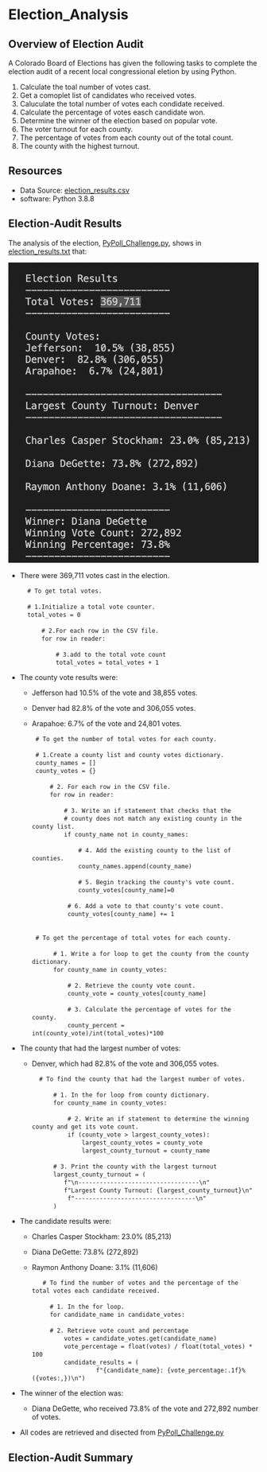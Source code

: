 # Election_Analysis


## Overview of Election Audit
A Colorado Board of Elections has given the following tasks to complete the election audit of a recent local congressional eletion by using Python.

1. Calculate the toal number of votes cast.
2. Get a comoplet list of candidates who received votes.
3. Caluculate the total number of votes each condidate received.
4. Calculate the percentage of votes easch candidate won. 
5. Determine the winner of the election based on popular vote. 
6. The voter turnout for each county.
7. The percentage of votes from each county out of the total count.
8. The county with the highest turnout.

## Resources
- Data Source: [election_results.csv](Resources/election_results.csv)
- software: Python 3.8.8

## Election-Audit Results
The analysis of the election, [PyPoll_Challenge.py](PyPoll_Challenge.py), shows in [election_results.txt](analysis/election_results.txt) that:

![resultcapture](Resources/election_results.png)

-  There were 369,711 votes cast in the election. 
         
         # To get total votes. 
         
         # 1.Initialize a total vote counter.
         total_votes = 0
         
             # 2.For each row in the CSV file.
             for row in reader:
         
                 # 3.add to the total vote count
                 total_votes = total_votes + 1
   
-  The county vote results were:
   - Jefferson had 10.5% of the vote and 38,855 votes.
   - Denver had 82.8% of the vote and 306,055 votes.
   - Arapahoe: 6.7% of the vote and 24,801 votes.

          # To get the number of total votes for each county.
         
          # 1.Create a county list and county votes dictionary.
          county_names = []
          county_votes = {}
                
              # 2. For each row in the CSV file.
              for row in reader:
                   
                  # 3. Write an if statement that checks that the
                  # county does not match any existing county in the county list.
                  if county_name not in county_names:

                      # 4. Add the existing county to the list of counties.
                      county_names.append(county_name)

                      # 5. Begin tracking the county's vote count.
                      county_votes[county_name]=0

                   # 6. Add a vote to that county's vote count.
                   county_votes[county_name] += 1
                  
                  
          # To get the percentage of total votes for each county.
              
               # 1. Write a for loop to get the county from the county dictionary.
               for county_name in county_votes:
                   
                   # 2. Retrieve the county vote count.
                   county_vote = county_votes[county_name]
                   
                   # 3. Calculate the percentage of votes for the county.
                   county_percent = int(county_vote)/int(total_votes)*100

            
- The county that had the largest number of votes:
   - Denver, which had 82.8% of the vote and 306,055 votes.

           # To find the county that had the largest number of votes.
           
               # 1. In the for loop from county dictionary.
               for county_name in county_votes:
                   
                   # 2. Write an if statement to determine the winning county and get its vote count.
                   if (county_vote > largest_county_votes):
                       largest_county_votes = county_vote
                       largest_county_turnout = county_name
                       
               # 3. Print the county with the largest turnout
               largest_county_turnout = (
                  f"\n----------------------------------\n"
                  f"Largest County Turnout: {largest_county_turnout}\n"
                   f"----------------------------------\n"
               )
               
               
- The candidate results were:
   - Charles Casper Stockham: 23.0% (85,213)
   - Diana DeGette: 73.8% (272,892)
   - Raymon Anthony Doane: 3.1% (11,606)
            
            # To find the number of votes and the percentage of the total votes each candidate received.
            
              # 1. In the for loop.
              for candidate_name in candidate_votes:
              
              # 2. Retrieve vote count and percentage
                  votes = candidate_votes.get(candidate_name)
                  vote_percentage = float(votes) / float(total_votes) * 100
                  candidate_results = (
                           f"{candidate_name}: {vote_percentage:.1f}% ({votes:,})\n")
                           
            
            
- The winner of the election was:
   - Diana DeGette, who received 73.8% of the vote and 272,892 number of votes.

                  
   
* All codes are retrieved and disected from [PyPoll_Challenge.py](PyPoll_Challenge.py)
## Election-Audit Summary
